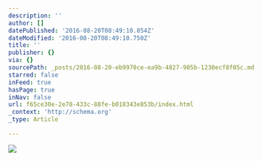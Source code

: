 ```yaml
---
description: ''
author: []
datePublished: '2016-08-20T08:49:10.854Z'
dateModified: '2016-08-20T08:49:10.750Z'
title: ''
publisher: {}
via: {}
sourcePath: _posts/2016-08-20-eb9970ce-ea9b-4827-905b-1230ecf8f05c.md
starred: false
inFeed: true
hasPage: true
inNav: false
url: f65ce30e-2e78-433c-88fe-b018343e853b/index.html
_context: 'http://schema.org'
_type: Article

---
```

![](https://the-grid-user-content.s3-us-west-2.amazonaws.com/d9692c48-933b-4594-baf6-ee645f6d9663.jpg)